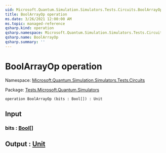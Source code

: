 ```yaml
---
uid: Microsoft.Quantum.Simulation.Simulators.Tests.Circuits.BoolArrayOp
title: BoolArrayOp operation
ms.date: 3/26/2021 12:00:00 AM
ms.topic: managed-reference
qsharp.kind: operation
qsharp.namespace: Microsoft.Quantum.Simulation.Simulators.Tests.Circuits
qsharp.name: BoolArrayOp
qsharp.summary: ''
---
```


# BoolArrayOp operation

Namespace: [Microsoft.Quantum.Simulation.Simulators.Tests.Circuits](xref:Microsoft.Quantum.Simulation.Simulators.Tests.Circuits)

Package: [Tests.Microsoft.Quantum.Simulators](https://nuget.org/packages/Tests.Microsoft.Quantum.Simulators)




```qsharp
operation BoolArrayOp (bits : Bool[]) : Unit
```


## Input

### bits : [Bool](xref:microsoft.quantum.lang-ref.bool)[]





## Output : [Unit](xref:microsoft.quantum.lang-ref.unit)

